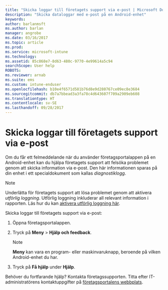 ```yaml
---
title: "Skicka loggar till företagets support via e-post | Microsoft Docs"
description: "Skicka dataloggar med e-post på en Android-enhet"
keywords: 
author: barlanmsft
ms.author: barlan
manager: angrobe
ms.date: 03/16/2017
ms.topic: article
ms.prod: 
ms.service: microsoft-intune
ms.technology: 
ms.assetid: 85c868e7-8d63-480c-9770-4e99614a5c94
searchScope: User help
ROBOTS: 
ms.reviewer: arnab
ms.suite: ems
ms.custom: intune-enduser
ms.openlocfilehash: b10e4f6571d581b76d8e9d280767ce09ec8e3684
ms.sourcegitcommit: db7a7bbead3a3fa78c4d643607f709a2909eb608
ms.translationtype: HT
ms.contentlocale: sv-SE
ms.lasthandoff: 09/28/2017
---
```

# <a name="send-logs-to-your-company-support-using-email"></a>Skicka loggar till företagets support via e-post

Om du får ett felmeddelande när du använder företagsportalappen på en Android-enhet kan du hjälpa företagets support att felsöka problemet genom att skicka information via e-post. Den här informationen sparas på din enhet i ett specialdokument som kallas _diagnostiklogg_.

> [!Note]
> Underlätta för företagets support att lösa problemet genom att aktivera _utförlig loggning_. Utförlig loggning inkluderar all relevant information i rapporten. Läs hur du kan [aktivera utförlig loggning här](use-verbose-logging-to-help-your-it-administrator-fix-device-issues-android.md).

Skicka loggar till företagets support via e-post:

1.  Öppna företagsportalappen.

2.  Tryck på **Meny** >  **Hjälp och feedback**.

    > [!NOTE]
    > **Meny** kan vara en program- eller maskinvaruknapp, beroende på vilken Android-enhet du har.

3.  Tryck på **Få hjälp** under **Hjälp**.

Behöver du fortfarande hjälp? Kontakta företagssupporten. Titta efter IT-administratörens kontaktuppgifter på [företagsportalens webbplats](https://portal.manage.microsoft.com).
